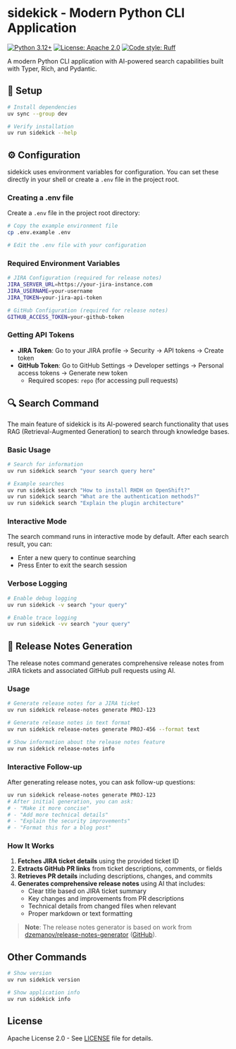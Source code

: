 # sidekick - Modern Python CLI Application

[![Python 3.12+](https://img.shields.io/badge/python-3.12+-blue.svg)](https://www.python.org/downloads/)
[![License: Apache 2.0](https://img.shields.io/badge/License-Apache%202.0-blue.svg)](https://www.apache.org/licenses/LICENSE-2.0)
[![Code style: Ruff](https://img.shields.io/badge/code%20style-ruff-000000.svg)](https://github.com/astral-sh/ruff)

A modern Python CLI application with AI-powered search capabilities built with Typer, Rich, and Pydantic.

## 🚀 Setup

```bash
# Install dependencies
uv sync --group dev

# Verify installation
uv run sidekick --help
```

## ⚙️ Configuration

sidekick uses environment variables for configuration. You can set these directly in your shell or create a `.env` file in the project root.

### Creating a .env file

Create a `.env` file in the project root directory:

```bash
# Copy the example environment file
cp .env.example .env

# Edit the .env file with your configuration
```

### Required Environment Variables

```bash
# JIRA Configuration (required for release notes)
JIRA_SERVER_URL=https://your-jira-instance.com
JIRA_USERNAME=your-username
JIRA_TOKEN=your-jira-api-token

# GitHub Configuration (required for release notes)
GITHUB_ACCESS_TOKEN=your-github-token
```

### Getting API Tokens

- **JIRA Token**: Go to your JIRA profile → Security → API tokens → Create token
- **GitHub Token**: Go to GitHub Settings → Developer settings → Personal access tokens → Generate new token
  - Required scopes: `repo` (for accessing pull requests)

## 🔍 Search Command

The main feature of sidekick is its AI-powered search functionality that uses RAG (Retrieval-Augmented Generation) to search through knowledge bases.

### Basic Usage

```bash
# Search for information
uv run sidekick search "your search query here"

# Example searches
uv run sidekick search "How to install RHDH on OpenShift?"
uv run sidekick search "What are the authentication methods?"
uv run sidekick search "Explain the plugin architecture"
```

### Interactive Mode

The search command runs in interactive mode by default. After each search result, you can:

- Enter a new query to continue searching
- Press Enter to exit the search session

### Verbose Logging

```bash
# Enable debug logging
uv run sidekick -v search "your query"

# Enable trace logging
uv run sidekick -vv search "your query"
```

## 📝 Release Notes Generation

The release notes command generates comprehensive release notes from JIRA tickets and associated GitHub pull requests using AI.

### Usage

```bash
# Generate release notes for a JIRA ticket
uv run sidekick release-notes generate PROJ-123

# Generate release notes in text format
uv run sidekick release-notes generate PROJ-456 --format text

# Show information about the release notes feature
uv run sidekick release-notes info
```

### Interactive Follow-up

After generating release notes, you can ask follow-up questions:

```bash
uv run sidekick release-notes generate PROJ-123
# After initial generation, you can ask:
# - "Make it more concise"
# - "Add more technical details"
# - "Explain the security improvements"
# - "Format this for a blog post"
```

### How It Works

1. **Fetches JIRA ticket details** using the provided ticket ID
2. **Extracts GitHub PR links** from ticket descriptions, comments, or fields
3. **Retrieves PR details** including descriptions, changes, and commits
4. **Generates comprehensive release notes** using AI that includes:
   - Clear title based on JIRA ticket summary
   - Key changes and improvements from PR descriptions
   - Technical details from changed files when relevant
   - Proper markdown or text formatting

> **Note**: The release notes generator is based on work from [dzemanov/release-notes-generator](https://gitlab.cee.redhat.com/dzemanov/release-notes-generator) ([GitHub](https://github.com/dzemanov)).

## Other Commands

```bash
# Show version
uv run sidekick version

# Show application info
uv run sidekick info
```

## License

Apache License 2.0 - See [LICENSE](LICENSE) file for details.
